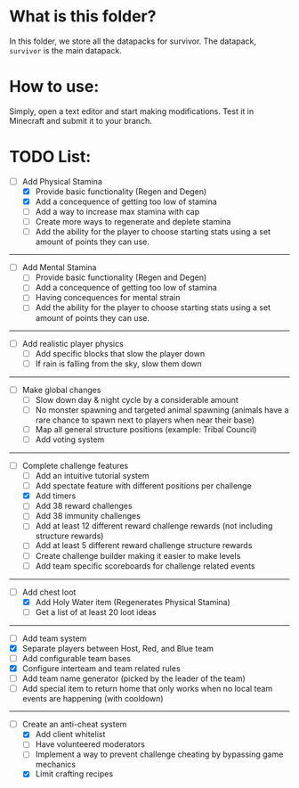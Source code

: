 # What is this folder?
In this folder, we store all the datapacks for survivor.  The datapack, `survivor` is the main datapack.<br>

# How to use:
Simply, open a text editor and start making modifications.  Test it in Minecraft and submit it to your branch.

<!--
HOW TO MARK TODOS:
- [x] This task is done #prio1
- [ ] This task hasn't been completed 

HOW TO UPDATE DATAPACK PROGRESS:
NOTICE: If a task has no subtasks, count it as a subtask when calculating the percentage.
1. Get the amount of subtasks
2. Get the amount of subtasks completed
3. Divide the amount of subtasks completed by the total amount of subtasks
4. Muliply your answer by 100
5. Update percentage accordingly in the README located in root directory (Example: ![Datapacks progress: 50%](https://progress-bar.dev/50?title=Datapacks))
-->
# TODO List:
- [ ] Add Physical Stamina
  - [x] Provide basic functionality (Regen and Degen)
  - [x] Add a concequence of getting too low of stamina
  - [ ] Add a way to increase max stamina with cap
  - [ ] Create more ways to regenerate and deplete stamina
  - [ ] Add the ability for the player to choose starting stats using a set amount of points they can use.
---------------------------------------------
- [ ] Add Mental Stamina
  - [ ] Provide basic functionality (Regen and Degen)
  - [ ] Add a concequence of getting too low of stamina
  - [ ] Having concequences for mental strain
  - [ ] Add the ability for the player to choose starting stats using a set amount of points they can use.
---------------------------------------------
- [ ] Add realistic player physics
  - [ ] Add specific blocks that slow the player down
  - [ ] If rain is falling from the sky, slow them down
---------------------------------------------
- [ ] Make global changes
  - [ ]  Slow down day & night cycle by a considerable amount
  - [ ]  No monster spawning and targeted animal spawning (animals have a rare chance to spawn next to players when near their base)
  - [ ]  Map all general structure positions (example: Tribal Council)
  - [ ] Add voting system
---------------------------------------------
- [ ] Complete challenge features
  - [ ] Add an intuitive tutorial system
  - [ ] Add spectate feature with different positions per challenge
  - [x] Add timers
  - [ ] Add 38 reward challenges
  - [ ] Add 38 immunity challenges
  - [ ] Add at least 12 different reward challenge rewards (not including structure rewards)
  - [ ] Add at least 5 different reward challenge structure rewards
  - [ ] Create challenge builder making it easier to make levels
  - [ ] Add team specific scoreboards for challenge related events
---------------------------------------------
- [ ] Add chest loot
  - [x] Add Holy Water item (Regenerates Physical Stamina)
  - [ ] Get a list of at least 20 loot ideas
 ---------------------------------------------
 - [ ] Add team system
  - [x] Separate players between Host, Red, and Blue team
  - [ ] Add configurable team bases
  - [x] Configure interteam and team related rules
  - [ ] Add team name generator (picked by the leader of the team)
  - [ ] Add special item to return home that only works when no local team events are happening (with cooldown)
---------------------------------------------
- [ ] Create an anti-cheat system
  - [x] Add client whitelist
  - [ ] Have volunteered moderators
  - [ ] Implement a way to prevent challenge cheating by bypassing game mechanics
  - [x] Limit crafting recipes
